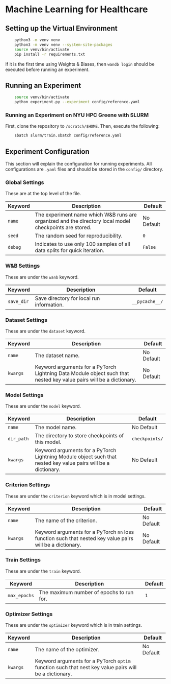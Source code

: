 # Machine Learning for Healthcare

## Setting up the Virtual Environment
```bash
    python3 -m venv venv
    python3 -m venv venv --system-site-packages
    source venv/bin/activate
    pip install -r requirements.txt
```

If it is the first time using Weights & Biases, then `wandb login` should be executed before running an experiment.

## Running an Experiment
```bash
    source venv/bin/activate
    python experiment.py --experiment config/reference.yaml
```


### Running an Experiment on NYU HPC Greene with SLURM
First, clone the repository to `/scratch/$HOME`.
Then, execute the following:
```bash
    sbatch slurm/train.sbatch config/reference.yaml
```

## Experiment Configuration
This section will explain the configuration for running experiments.
All configurations are `.yaml` files and should be stored in the `config/` directory.

### Global Settings
These are at the top level of the file.

| **Keyword** | **Description** | **Default** |
| --- | --- | --- |
| `name` | The experiment name which W&B runs are organized and the directory local model checkpoints are stored. | No Default |
| `seed` | The random seed for reproducibility. | `0` |
| `debug` | Indicates to use only 100 samples of all data splits for quick iteration. | `False` |

### W&B Settings
These are under the `wanb` keyword.

| **Keyword** | **Description** | **Default** |
| --- | --- | --- |
| `save_dir` | Save directory for local run information. | `__pycache__/` |

### Dataset Settings
These are under the `dataset` keyword.

| **Keyword** | **Description** | **Default** |
| --- | --- | --- |
| `name` | The dataset name. | No Default |
| `kwargs` | Keyword arguments for a PyTorch Lightning Data Module object such that nested key value pairs will be a dictionary. | No Default |


### Model Settings
These are under the `model` keyword.

| **Keyword** | **Description** | **Default** |
| --- | --- | --- |
| `name` | The model name. | No Default |
| `dir_path` | The directory to store checkpoints of this model. | `checkpoints/` |
| `kwargs` | Keyword arguments for a PyTorch Lightning Module object such that nested key value pairs will be a dictionary. | No Default |

### Criterion Settings
These are under the `criterion` keyword which is in model settings.

| **Keyword** | **Description** | **Default** |
| --- | --- | --- |
| `name` | The name of the criterion. | No Default |
| `kwargs` | Keyword arguments for a PyTorch `nn` loss function such that nested key value pairs will be a dictionary. | No Default |

### Train Settings
These are under the `train` keyword.

| **Keyword** | **Description** | **Default** |
| --- | --- | --- |
| `max_epochs` | The maximum number of epochs to run for. | `1` |


### Optimizer Settings
These are under the `optimizer` keyword which is in train settings.

| **Keyword** | **Description** | **Default** |
| --- | --- | --- |
| `name` | The name of the optimizer. | No Default |
| `kwargs` | Keyword arguments for a PyTorch `optim` function such that nest key value pairs will be a dictionary. |